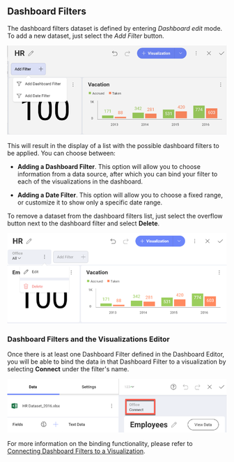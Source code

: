 ## Dashboard Filters

The dashboard filters dataset is defined by entering *Dashboard edit*
mode. To add a new dataset, just select the *Add Filter* button.

![Adding a new dashboard filter](images/add-new-dashboard-filter.png)

This will result in the display of a list with the possible dashboard
filters to be applied. You can choose between:

  - **Adding a Dashboard Filter**. This option will allow you to choose
    information from a data source, after which you can bind your filter
    to each of the visualizations in the dashboard.

  - **Adding a Date Filter**. This option will allow you to choose a
    fixed range, or customize it to show only a specific date range.

To remove a dataset from the dashboard filters list, just select the
overflow button next to the dashboard filter and select **Delete**.

![Removing a dashboard filter](images/remove-dashboard-filter.png)

### Dashboard Filters and the Visualizations Editor

Once there is at least one Dashboard Filter defined in the Dashboard
Editor, you will be able to bind the data in that Dashboard Filter to a
visualization by selecting **Connect** under the filter's name.

![Connecting to a dashboard filter in the visualization editor](images/connect-dashboard-filter-visualization-editor.png)

For more information on the binding functionality, please refer to
[Connecting Dashboard Filters to a Visualization](Connecting-Dashboard-Filters-Visualization.md).
